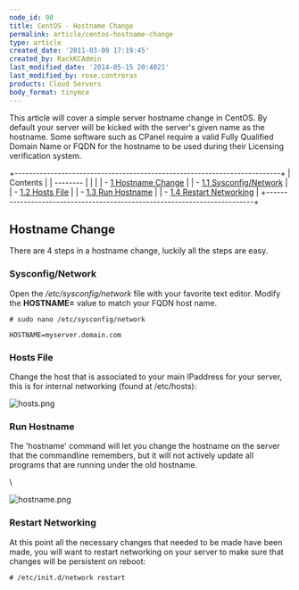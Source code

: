 ```yaml
---
node_id: 90
title: CentOS - Hostname Change
permalink: article/centos-hostname-change
type: article
created_date: '2011-03-09 17:19:45'
created_by: RackKCAdmin
last_modified_date: '2014-05-15 20:4021'
last_modified_by: rose.contreras
products: Cloud Servers
body_format: tinymce
---
```


This article will cover a simple server hostname change in CentOS. By
default your server will be kicked with the server's given name as the
hostname. Some software such as CPanel require a valid Fully Qualified
Domain Name or FQDN for the hostname to be used during their Licensing
verification system.

+--------------------------------------------------------------------------+
| Contents                                                                 |
| --------                                                                 |
|                                                                          |
| -   [1 Hostname Change](#Hostname_Change)                                |
|     -   [1.1 Sysconfig/Network](#Sysconfig.2FNetwork)                    |
|     -   [1.2 Hosts File](#Hosts_File)                                    |
|     -   [1.3 Run Hostname](#Run_Hostname)                                |
|     -   [1.4 Restart Networking](#Restart_Networking)                    |
+--------------------------------------------------------------------------+

Hostname Change
---------------

There are 4 steps in a hostname change, luckily all the steps are easy.

### Sysconfig/Network

Open the */etc/sysconfig/network* file with your favorite text editor.
Modify the **HOSTNAME=** value to match your FQDN host name.

    # sudo nano /etc/sysconfig/network

    HOSTNAME=myserver.domain.com

### Hosts File

Change the host that is associated to your main IPaddress for your
server, this is for internal networking (found at /etc/hosts):

![hosts.png](http://cdn.cloudfiles.rackspacecloud.com/c42672/CentOS%20-hostname%20change/hosts.png)

### Run Hostname

The 'hostname' command will let you change the hostname on the server
that the commandline remembers, but it will not actively update all
programs that are running under the old hostname.

\

![hostname.png](http://cdn.cloudfiles.rackspacecloud.com/c42672/CentOS%20-hostname%20change/hostname.png)

### Restart Networking

At this point all the necessary changes that needed to be made have been
made, you will want to restart networking on your server to make sure
that changes will be persistent on reboot:

    # /etc/init.d/network restart

 

